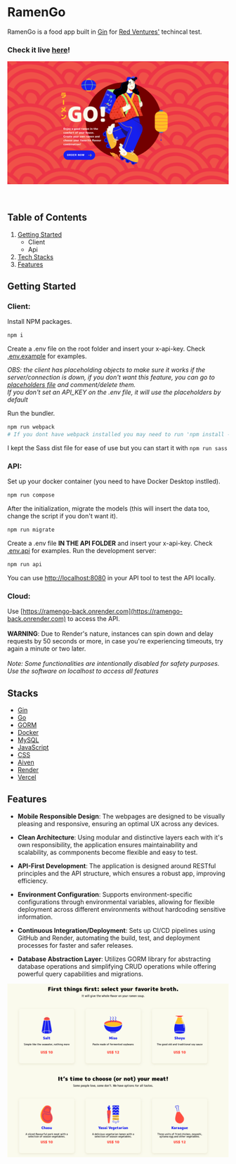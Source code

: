 # RamenGo
RamenGo is a food app built in [Gin](https://github.com/gin-gonic/gin) for [Red Ventures'](https://redventures.com.br/) techincal test.

### Check it live [here](https://ramengo-front.vercel.app/)!

<div align="center">
    
![Alt text](./client/src/assets/prints/print-go.png?raw=true)

</div>

<br/>

## Table of Contents

1. [Getting Started](#start)
    - Client
    - Api
2. [Tech Stacks](#stacks)
3. [Features](#features)

## <a name="start">Getting Started</a>
### Client:
Install NPM packages.

```sh
npm i
```

Create a .env file on the root folder and insert your x-api-key. Check [.env.example](./.env.example) for examples.

*OBS: the client has placeholding objects to make sure it works if the server/connection is down, if you don't want this feature, you can go to [placeholders file](./client/src/scripts/config/placeholders.js) and comment/delete them.*
<br/>
*If you don't set an API_KEY on the .env file, it will use the placeholders by default*

Run the bundler.

```sh
npm run webpack
# If you dont have webpack installed you may need to run 'npm install -g webpack' first
```

I kept the Sass dist file for ease of use but you can start it with ```npm run sass```

### API:

Set up your docker container (you need to have Docker Desktop instlled).

```sh
npm run compose
```

After the initialization, migrate the models (this will insert the data too, change the script if you don't want it).

```sh
npm run migrate
```

Create a .env file **IN THE API FOLDER** and insert your x-api-key. Check [.env.api](./api/.env.example) for examples.
Run the development server:

```sh
npm run api
```

You can use [http://localhost:8080](http://localhost:8080) in your API tool to test the API locally.


### Cloud:
Use [https://ramengo-back.onrender.com](https://ramengo-back.onrender.com) to access the API. 
<br/><br/>
**WARNING**: Due to Render's nature, instances can spin down and delay requests by 50 seconds or more, in case you're experiencing timeouts, try again a minute or two later.
<br/><br/>
*Note: Some functionalities are intentionally disabled for safety purposes. Use the software on localhost to access all features*

## <a name="stacks">Stacks</a>

- [Gin](https://github.com/gin-gonic/gin)
- [Go](https://go.dev/)
- [GORM](https://gorm.io/index.html/)
- [Docker](https://www.docker.com/)
- [MySQL](https://www.mysql.com/)
- [JavaScript](https://www.javascript.com/)
- [CSS](https://developer.mozilla.org/en-US/docs/Web/CSS)
- [Aiven](https://console.aiven.io/)
- [Render](https://dashboard.render.com/)
- [Vercel](https://vercel.com/)

## <a name="features">Features</a>

- **Mobile Responsible Design**: The webpages are designed to be visually pleasing and responsive, ensuring an optimal UX across any devices.

- **Clean Architecture**: Using modular and distinctive layers each with it's own responsibility, the application ensures maintainability and scalability, as commponents become flexible and easy to test.

- **API-First Development**:  The application is designed around RESTful principles and the API structure, which ensures a robust app, improving efficiency.

- **Environment Configuration**: Supports environment-specific configurations through environmental variables, allowing for flexible deployment across different environments without hardcoding sensitive information.

- **Continuous Integration/Deployment**: Sets up CI/CD pipelines using GitHub and Render, automating the build, test, and deployment processes for faster and safer releases.

- **Database Abstraction Layer**: Utilizes GORM library for abstracting database operations and simplifying CRUD operations while offering powerful query capabilities and migrations.

![Alt text](./client/src/assets/prints/print-main.png?raw=true)
